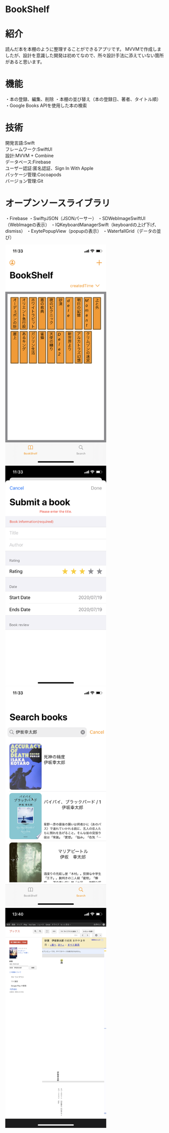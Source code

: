 # BookShelf

# 紹介
読んだ本を本棚のように整理することができるアプリです。
MVVMで作成しましたが、設計を意識した開発は初めてなので、所々設計手法に添えていない箇所があると思います。

# 機能
・本の登録、編集、削除
・本棚の並び替え（本の登録日、著者、タイトル順）
・Google Books APIを使用した本の検索

# 技術
開発言語:Swift  
フレームワーク:SwiftUI  
設計:MVVM + Combine  
データベース:Firebase  
ユーザー認証:匿名認証、Sign In With Apple  
パッケージ管理:Cocoapods  
バージョン管理:Git  

# オープンソースライブラリ
・Firebase
・SwiftyJSON（JSONパーサー）
・SDWebImageSwiftUI（WebImageの表示）
・IQKeyboardManagerSwift（keyboardの上げ下げ、dismiss）
・ExytePopupView（popupの表示）
・WaterfallGrid（データの並び）


<img src="IMG_1148.png" width=320px>
<img src="IMG_1149.png" width=320px>
<img src="IMG_1150.png" width=320px>
<img src="IMG_1151.png" width=320px>
